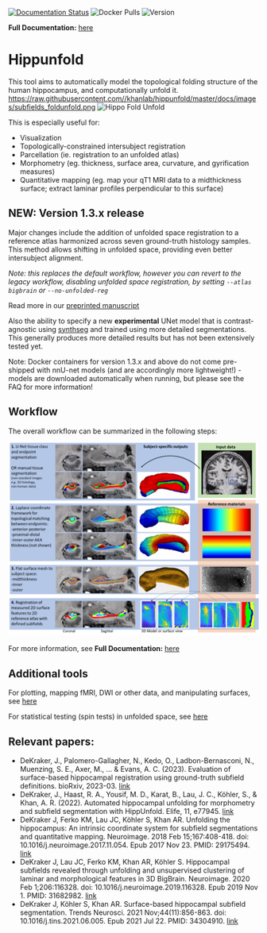 [![Documentation Status](https://readthedocs.org/projects/hippunfold/badge/?version=latest)](https://hippunfold.readthedocs.io/en/latest/?badge=latest)
![Docker Pulls](https://img.shields.io/docker/pulls/khanlab/hippunfold)
![Version](https://img.shields.io/github/v/tag/khanlab/hippunfold?label=version)

**Full Documentation:**  [here](https://hippunfold.readthedocs.io/en/latest/?badge=latest)

# Hippunfold

This tool aims to automatically model the topological folding structure
of the human hippocampus, and computationally unfold it.
https://raw.githubusercontent.com//khanlab/hippunfold/master/docs/images/subfields_foldunfold.png
![Hippo Fold Unfold](https://raw.githubusercontent.com//khanlab/hippunfold/master/docs/images/subfields_foldunfold.png)

This is especially useful for:
- Visualization
- Topologically-constrained intersubject registration
- Parcellation (ie. registration to an unfolded atlas)
- Morphometry (eg. thickness, surface area, curvature, and gyrification measures)
- Quantitative mapping (eg. map your qT1 MRI data to a midthickness surface; extract laminar profiles perpendicular to this surface)

## NEW: Version 1.3.x release 

Major changes include the addition of unfolded space registration to a reference atlas harmonized across seven ground-truth histology samples. This method allows shifting in unfolded space, providing even better intersubject alignment. 

*Note: this replaces the default workflow, however you can revert to the legacy workflow, disabling unfolded space registration, by setting `--atlas bigbrain` or `--no-unfolded-reg`*

Read more in our [preprinted manuscript](https://www.biorxiv.org/content/10.1101/2023.03.30.534978v1)

Also the ability to specify a new **experimental** UNet model that is contrast-agnostic using [synthseg](https://github.com/BBillot/SynthSeg) and trained using more detailed segmentations. This generally produces more detailed results but has not been extensively tested yet. 

Note: Docker containers for version 1.3.x and above do not come pre-shipped with nnU-net models (and are accordingly more lightweight!) - models are downloaded automatically when running, but please see the FAQ for more information!

## Workflow

The overall workflow can be summarized in the following steps:

![Pipeline Overview](https://raw.githubusercontent.com//khanlab/hippunfold/master/docs/images/hippunfold_overview_unfoldreg.png)

For more information, see
**Full Documentation:**  [here](https://hippunfold.readthedocs.io/en/latest/?badge=latest)

## Additional tools

For plotting, mapping fMRI, DWI or other data, and manipulating surfaces, see [here](https://github.com/jordandekraker/hippunfold_toolbox)

For statistical testing (spin tests) in unfolded space, see [here](https://github.com/Bradley-Karat/Hippo_Spin_Testing)

## Relevant papers:
- DeKraker, J., Palomero-Gallagher, N., Kedo, O., Ladbon-Bernasconi, N., Muenzing, S. E., Axer, M., ... & Evans, A. C. (2023). Evaluation of surface-based hippocampal registration using ground-truth subfield definitions. bioRxiv, 2023-03. [link](https://www.biorxiv.org/content/10.1101/2023.03.30.534978v1)
- DeKraker, J., Haast, R. A., Yousif, M. D., Karat, B., Lau, J. C., Köhler, S., & Khan, A. R. (2022). Automated hippocampal unfolding for morphometry and subfield segmentation with HippUnfold. Elife, 11, e77945. [link](https://doi.org/10.7554/eLife.77945)
- DeKraker J, Ferko KM, Lau JC, Köhler S, Khan AR. Unfolding the hippocampus: An intrinsic coordinate system for subfield segmentations and quantitative mapping. Neuroimage. 2018 Feb 15;167:408-418. doi: 10.1016/j.neuroimage.2017.11.054. Epub 2017 Nov 23. PMID: 29175494. [link](https://pubmed.ncbi.nlm.nih.gov/29175494/)
- DeKraker J, Lau JC, Ferko KM, Khan AR, Köhler S. Hippocampal subfields revealed through unfolding and unsupervised clustering of laminar and morphological features in 3D BigBrain. Neuroimage. 2020 Feb 1;206:116328. doi: 10.1016/j.neuroimage.2019.116328. Epub 2019 Nov 1. PMID: 31682982. [link](https://pubmed.ncbi.nlm.nih.gov/31682982/)
- DeKraker J, Köhler S, Khan AR. Surface-based hippocampal subfield segmentation. Trends Neurosci. 2021 Nov;44(11):856-863. doi: 10.1016/j.tins.2021.06.005. Epub 2021 Jul 22. PMID: 34304910. [link](https://pubmed.ncbi.nlm.nih.gov/34304910/)


